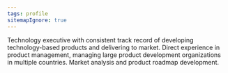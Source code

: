 ```yaml
---
tags: profile
sitemapIgnore: true
---
```

Technology executive with consistent track record of developing technology-based products and delivering to market. Direct experience in product management, managing large product development organizations in multiple countries. Market analysis and product roadmap development.
